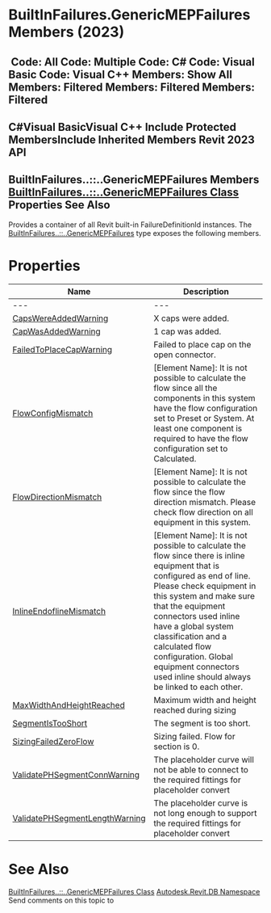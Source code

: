 # BuiltInFailures.GenericMEPFailures Members (2023)

﻿
 Code: All Code: Multiple Code: C# Code: Visual Basic Code: Visual C++  Members: Show All Members: Filtered Members: Filtered Members: Filtered   
---  
C#Visual BasicVisual C++
Include Protected MembersInclude Inherited Members
Revit 2023 API  
---  
BuiltInFailures..::..GenericMEPFailures Members  
[BuiltInFailures..::..GenericMEPFailures Class](8f72d552-0b22-732d-462e-dfb39606d451.md "BuiltInFailures.GenericMEPFailures Class") Properties See Also  
---  
Provides a container of all Revit built-in FailureDefinitionId instances.
The [BuiltInFailures..::..GenericMEPFailures](8f72d552-0b22-732d-462e-dfb39606d451.md "BuiltInFailures.GenericMEPFailures Class") type exposes the following members.
# Properties
| Name | Description |
| --- | --- |
| --- | --- | --- |
| [CapsWereAddedWarning](b6970f67-7480-626c-1c03-c81d48751611.md "CapsWereAddedWarning Property") | X caps were added. |
| [CapWasAddedWarning](3afc8d1b-7c97-851f-0d1b-95d6daf88ba0.md "CapWasAddedWarning Property") | 1 cap was added. |
| [FailedToPlaceCapWarning](a313048f-52a9-ef90-eef9-16f3241705ed.md "FailedToPlaceCapWarning Property") | Failed to place cap on the open connector. |
| [FlowConfigMismatch](a7d72e26-4e44-9690-e295-c133f32b1763.md "FlowConfigMismatch Property") | [Element Name]: It is not possible to calculate the flow since all the components in this system have the flow configuration set to Preset or System. At least one component is required to have the flow configuration set to Calculated. |
| [FlowDirectionMismatch](ec164586-731b-6990-0490-cda3a35cde6e.md "FlowDirectionMismatch Property") | [Element Name]: It is not possible to calculate the flow since the flow direction mismatch. Please check flow direction on all equipment in this system. |
| [InlineEndoflineMismatch](1ffefe1e-9331-e2e7-5437-60983deea1d6.md "InlineEndoflineMismatch Property") | [Element Name]: It is not possible to calculate the flow since there is inline equipment that is configured as end of line. Please check equipment in this system and make sure that the equipment connectors used inline have a global system classification and a calculated flow configuration. Global equipment connectors used inline should always be linked to each other. |
| [MaxWidthAndHeightReached](8e718c6b-7d65-568b-1788-9c6868a5b8dc.md "MaxWidthAndHeightReached Property") | Maximum width and height reached during sizing |
| [SegmentIsTooShort](436e0452-d460-2c85-2d83-e65ac9677602.md "SegmentIsTooShort Property") | The segment is too short. |
| [SizingFailedZeroFlow](38b69fca-982d-bf98-8f08-ef55d957c4a4.md "SizingFailedZeroFlow Property") | Sizing failed. Flow for section is 0. |
| [ValidatePHSegmentConnWarning](e9f77cc8-e22c-9385-4034-f1f090235127.md "ValidatePHSegmentConnWarning Property") | The placeholder curve will not be able to connect to the required fittings for placeholder convert |
| [ValidatePHSegmentLengthWarning](56aff7ee-4f46-8063-afbf-17649c7c667d.md "ValidatePHSegmentLengthWarning Property") | The placeholder curve is not long enough to support the required fittings for placeholder convert |

# See Also
[BuiltInFailures..::..GenericMEPFailures Class](8f72d552-0b22-732d-462e-dfb39606d451.md "BuiltInFailures.GenericMEPFailures Class")
[Autodesk.Revit.DB Namespace](87546ba7-461b-c646-cbb1-2cb8f5bff8b2.md "Autodesk.Revit.DB Namespace")
Send comments on this topic to 